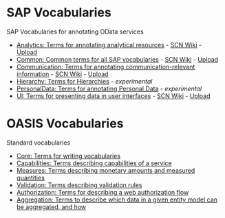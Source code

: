 # SAP Vocabularies
SAP Vocabularies for annotating OData services 
* [Analytics: Terms for annotating analytical resources](Analytics.md) - [SCN Wiki](https://wiki.scn.sap.com/wiki/x/gwWKGw) - [Upload](https://wiki.scn.sap.com/wiki/pages/viewpageattachments.action?pageId=462030211)
* [Common: Common terms for all SAP vocabularies](Common.md) - [SCN Wiki](https://wiki.scn.sap.com/wiki/x/vh_7Gg) - [Upload](https://wiki.scn.sap.com/wiki/pages/viewpageattachments.action?pageId=448470974)
* [Communication: Terms for annotating communication-relevant information](Communication.md) - [SCN Wiki](https://wiki.scn.sap.com/wiki/x/ux_7Gg) - [Upload](https://wiki.scn.sap.com/wiki/pages/viewpageattachments.action?pageId=448470971)
* [Hierarchy: Terms for Hierarchies](Hierarchy.md) - *experimental*
* [PersonalData: Terms for annotating Personal Data](PersonalData.md) - *experimental*
* [UI: Terms for presenting data in user interfaces](UI.md) - [SCN Wiki](https://wiki.scn.sap.com/wiki/x/uB_7Gg) - [Upload](https://wiki.scn.sap.com/wiki/pages/viewpageattachments.action?pageId=448470968)

# OASIS Vocabularies
Standard vocabularies
* [Core: Terms for writing vocabularies](https://github.com/oasis-tcs/odata-vocabularies/blob/master/vocabularies/Org.OData.Core.V1.md)
* [Capabilities: Terms describing capabilities of a service](https://github.com/oasis-tcs/odata-vocabularies/blob/master/vocabularies/Org.OData.Capabilities.V1.md)
* [Measures: Terms describing monetary amounts and measured quantities](https://github.com/oasis-tcs/odata-vocabularies/blob/master/vocabularies/Org.OData.Measures.V1.md)
* [Validation: Terms describing validation rules](https://github.com/oasis-tcs/odata-vocabularies/blob/master/vocabularies/Org.OData.Validation.V1.md)
* [Authorization: Terms for describing a web authorization flow](https://github.com/oasis-tcs/odata-vocabularies/blob/master/vocabularies/Org.OData.Authorization.V1.md)
* [Aggregation: Terms to describe which data in a given entity model can be aggregated, and how](https://github.com/oasis-tcs/odata-vocabularies/blob/master/vocabularies/Org.OData.Aggregation.V1.md)
